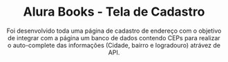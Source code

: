 <h1 align="center"> Alura Books - Tela de Cadastro </h1>

<p align="center"> Foi desenvolvido toda uma página de cadastro de endereço com o objetivo de integrar com a página um banco de dados contendo CEPs para realizar o auto-complete das informações (Cidade, bairro e logradouro) atrávez de API. </p>


